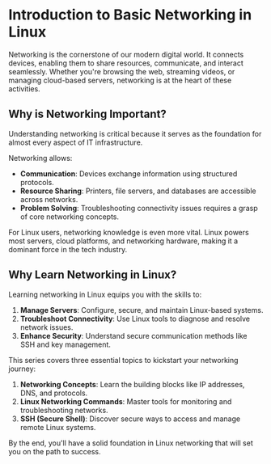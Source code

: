 # Introduction to Basic Networking in Linux

Networking is the cornerstone of our modern digital world. It connects devices, enabling them to share resources, communicate, and interact seamlessly. Whether you're browsing the web, streaming videos, or managing cloud-based servers, networking is at the heart of these activities.

## Why is Networking Important?

Understanding networking is critical because it serves as the foundation for almost every aspect of IT infrastructure.

Networking allows:

- **Communication**: Devices exchange information using structured protocols.
- **Resource Sharing**: Printers, file servers, and databases are accessible across networks.
- **Problem Solving**: Troubleshooting connectivity issues requires a grasp of core networking concepts.

For Linux users, networking knowledge is even more vital. Linux powers most servers, cloud platforms, and networking hardware, making it a dominant force in the tech industry.

## Why Learn Networking in Linux?

Learning networking in Linux equips you with the skills to:

1. **Manage Servers**: Configure, secure, and maintain Linux-based systems.
2. **Troubleshoot Connectivity**: Use Linux tools to diagnose and resolve network issues.
3. **Enhance Security**: Understand secure communication methods like SSH and key management.

This series covers three essential topics to kickstart your networking journey:

1. **Networking Concepts**: Learn the building blocks like IP addresses, DNS, and protocols.
2. **Linux Networking Commands**: Master tools for monitoring and troubleshooting networks.
3. **SSH (Secure Shell)**: Discover secure ways to access and manage remote Linux systems.

By the end, you'll have a solid foundation in Linux networking that will set you on the path to success.
